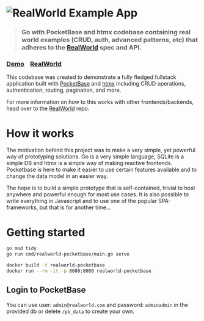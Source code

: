 # ![RealWorld Example App](logo.png)

> ### Go with PocketBase and htmx codebase containing real world examples (CRUD, auth, advanced patterns, etc) that adheres to the [RealWorld](https://github.com/gothinkster/realworld) spec and API.


### [Demo](https://demo.realworld.io/)&nbsp;&nbsp;&nbsp;&nbsp;[RealWorld](https://github.com/gothinkster/realworld)


This codebase was created to demonstrate a fully fledged fullstack application built with [PocketBase](https://pocketbase.io) and [htmx](https://htmx.org) including CRUD operations, authentication, routing, pagination, and more.

For more information on how to this works with other frontends/backends, head over to the [RealWorld](https://github.com/gothinkster/realworld) repo.


# How it works
The motivation behind this project was to make a very simple, yet powerful way of prototyping solutions. Go is a very simple language, SQLite is a simple DB and htmx is a simple way of making reactive frontends. Pocketbase is here to make it easier to use certain features available and to change the data model in an easier way.

The hope is to build a simple prototype that is self-contained, trivial to host anywhere and powerful enough for most use cases. It is also possible to write everything in Javascript and to use one of the popular SPA-frameworks, but that is for another time...

# Getting started
```sh
go mod tidy
go run cmd/realworld-pocketbase/main.go serve
```

```sh
docker build -t realworld-pocketbase .
docker run --rm -it -p 8080:8080 realworld-pocketbase
```

## Login to PocketBase
You can use user: `admin@realworld.com` and password: `adminadmin` in the provided db or delete `/pb_data` to create your own.
